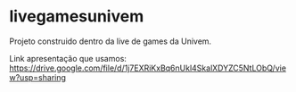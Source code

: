 # livegamesunivem
Projeto construido dentro da live de games da Univem.


Link apresentação que usamos: https://drive.google.com/file/d/1j7EXRiKxBq6nUkl4SkalXDYZC5NtLObQ/view?usp=sharing